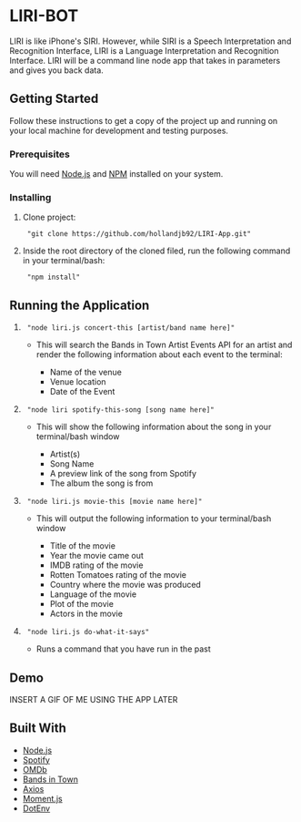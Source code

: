 # LIRI-BOT

<p>LIRI is like iPhone's SIRI. However, while SIRI is a Speech Interpretation and Recognition Interface, LIRI is a Language Interpretation and Recognition Interface. LIRI will be a command line node app that takes in parameters and gives you back data.</p>

## Getting Started

Follow these instructions to get a copy of the project up and running on your local machine for development and testing purposes.

### Prerequisites

<p>You will need <a href="https://nodejs.org/en/">Node.js</a> and  <a href="https://www.npmjs.com/">NPM</a>  installed on your system.</p>

### Installing

<ol>
<li>
<p>Clone project:</p>
<pre><code> "git clone https://github.com/hollandjb92/LIRI-App.git"
</code></pre>
</li>
<li>
<p>Inside the root directory of the cloned filed, run the following command in your terminal/bash:</p>
<pre><code> "npm install"
</code></pre>
</li>
</ol>

## Running the Application

<ol>
<li>
<pre><code> "node liri.js concert-this [artist/band name here]"
</code></pre>
<ul>
<li>This will search the Bands in Town Artist Events API for an artist and render the following information about each event to the terminal:</li>
      <ul>
        <li>Name of the venue</li>
         <li>Venue location</li>
         <li>Date of the Event</li>
    </ul>
      
      
</ul>  



</li>
<li>
<pre><code> "node liri spotify-this-song [song name here]"
</code></pre>
<ul>
<li>This will show the following information about the song in your terminal/bash window</li>
     <ul>
        <li>Artist(s)</li>
         <li>Song Name</li>
         <li>A preview link of the song from Spotify</li>
         <li>The album the song is from</li>
    </ul>
      
      
</ul>



</li>
<li>
<pre><code> "node liri.js movie-this [movie name here]"
</code></pre>
<ul>
<li>This will output the following information to your terminal/bash window</li>
       <ul>
        <li>Title of the movie</li>
         <li>Year the movie came out</li>
         <li>IMDB rating of the movie</li>
         <li>Rotten Tomatoes rating of the movie</li>
           <li>Country where the movie was produced</li>
           <li>Language of the movie</li>
           <li>Plot of the movie</li>
           <li>Actors in the movie</li>
      </ul>
</ul>
      
      
      
</li>
<li>
<pre><code> "node liri.js do-what-it-says"
</code></pre>
<ul>
<li>Runs a command that you have run in the past</li>
</ul>
</li>
</ol>


## Demo

<p>INSERT A GIF OF ME USING THE APP LATER</p>

## Built With
<ul>
<li><a href="https://nodejs.org/en/">Node.js</a></li>
<li><a href="https://www.npmjs.com/package/node-spotify-api">Spotify</a></li>
<li><a href="https://www.npmjs.com/package/omdb" rel="nofollow">OMDb</a></li>
    <li><a href="https://www.artists.bandsintown.com/bandsintown-api" rel="nofollow">Bands in Town</a></li>
<li><a href="https://www.npmjs.com/package/axios" rel="nofollow">Axios</a></li>
     <li><a href="https://www.npmjs.com/package/moment" rel="nofollow">Moment.js</a></li>
  <li><a href="https://www.npmjs.com/package/dotenv" rel="nofollow">DotEnv</a></li>
</ul>
